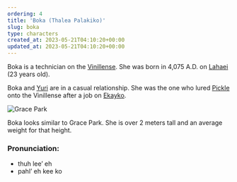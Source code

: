 ```yaml
---
ordering: 4
title: 'Boka (Thalea Palakiko)'
slug: boka
type: characters
created_at: 2023-05-21T04:10:20+00:00
updated_at: 2023-05-21T04:10:20+00:00
---
```

Boka is a technician on the [Vinillense](/category/spaceships/vinillense). She was born in 4,075 A.D. on [Lahaei](/category/planets-cities/lahaei) (23 years old).

Boka and [Yuri](/category/characters/yuri) are in a casual relationship. She was the one who lured [Pickle](/category/characters/pickle) onto the Vinillense after a job on [Ekayko](/category/planets-cities/ekayko).

![Grace Park](/assets/entries/grace-park.jpg)

Boka looks similar to Grace Park. She is over 2 meters tall and an average weight for that height.

### Pronunciation:
- thuh lee’ eh
- pahl’ eh kee ko
